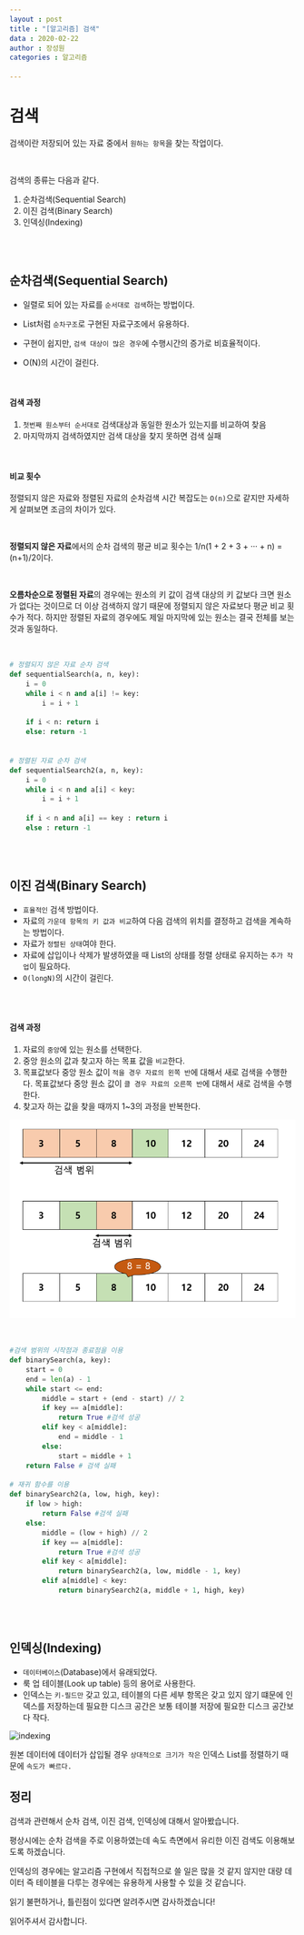 ```yaml
---
layout : post
title : "[알고리즘] 검색"
data : 2020-02-22
author : 장성원
categories : 알고리즘

---
```


# 검색

검색이란 저장되어 있는 자료 중에서 `원하는 항목`을 찾는 작업이다.

<br>

검색의 종류는 다음과 같다.

1.  순차검색(Sequential Search)
2.  이진 검색(Binary Search)
3.  인덱싱(Indexing)



<br>

<br>

## 순차검색(Sequential Search)

- 일렬로 되어 있는 자료를 `순서대로 검색`하는 방법이다.

- List처럼 `순차구조`로 구현된 자료구조에서 유용하다.

- 구현이 쉽지만, `검색 대상이 많은 경우`에 수행시간의 증가로 비효율적이다.

- O(N)의 시간이 걸린다.

  

<br>

#### 검색 과정

1.  `첫번째 원소부터 순서대로` 검색대상과 동일한 원소가 있는지를 비교하여 찾음
2.  마지막까지 검색하였지만 검색 대상을 찾지 못하면 검색 실패



<br>

#### 비교 횟수

정렬되지 않은 자료와 정렬된 자료의 순차검색 시간 복잡도는 `O(n)`으로 같지만 자세하게 살펴보면 조금의 차이가 있다.

<br>

**정렬되지 않은 자료**에서의 순차 검색의 평균 비교 횟수는 1/n(1 + 2 + 3 + ··· + n) = (n+1)/2이다.

<br>

**오름차순으로 정렬된 자료**의 경우에는 원소의 키 값이 검색 대상의 키 값보다 크면 원소가 없다는 것이므로 더 이상 검색하지 않기 때문에 정렬되지 않은 자료보다 평균 비교 횟수가 적다. 하지만 정렬된 자료의 경우에도 제일 마지막에 있는 원소는 결국 전체를 보는 것과 동일하다.

<br>

```python
# 정렬되지 않은 자료 순차 검색
def sequentialSearch(a, n, key):
    i = 0
    while i < n and a[i] != key:
        i = i + 1
       
    if i < n: return i
    else: return -1
    
    
# 정렬된 자료 순차 검색
def sequentialSearch2(a, n, key):
    i = 0
    while i < n and a[i] < key:
        i = i + 1
       
    if i < n and a[i] == key : return i
    else : return -1
```

<br>

<br>

## 이진 검색(Binary Search)

- `효율적인` 검색 방법이다.
- 자료의 `가운데 항목의 키 값과 비교`하여 다음 검색의 위치를 결정하고 검색을 계속하는 방법이다.
- 자료가 `정렬된 상태`여야 한다.
- 자료에 삽입이나 삭제가 발생하였을 때 List의 상태를 정렬 상태로 유지하는 `추가 작업`이 필요하다.
- `O(longN)`의 시간이 걸린다.

<br>

<br>

#### 검색 과정

1.  자료의 `중앙`에 있는 원소를 선택한다.
2.  중앙 원소의 값과 찾고자 하는 목표 값을 `비교`한다.
3.  목표값보다 중앙 원소 값이 `적을 경우 자료의 왼쪽 반`에 대해서 새로 검색을 수행한다.
    목표값보다 중앙 원소 값이 `클 경우 자료의 오른쪽 반`에 대해서 새로 검색을 수행한다.
4.  찾고자 하는 값을 찾을 때까지 1~3의 과정을 반복한다.



![BinarySearch](/assets/image/BinarySearch.jpg)

<br>

```python
#검색 범위의 시작점과 종료점을 이용
def binarySearch(a, key):
    start = 0
    end = len(a) - 1
    while start <= end:
        middle = start + (end - start) // 2
        if key == a[middle]:
            return True #검색 성공
        elif key < a[middle]:
            end = middle - 1
        else:
            start = middle + 1
    return False # 검색 실패

# 재귀 함수를 이용
def binarySearch2(a, low, high, key):
    if low > high:
        return False #검색 실패
    else:
        middle = (low + high) // 2
        if key == a[middle]:
            return True #검색 성공
        elif key < a[middle]:
            return binarySearch2(a, low, middle - 1, key)
        elif a[middle] < key:
            return binarySearch2(a, middle + 1, high, key)
```



<br>

<br>

## 인덱싱(Indexing)

- `데이터베이스`(Database)에서 유래되었다.
- 룩 업 테이블(Look up table) 등의 용어로 사용한다.
- 인덱스는 `키-필드만` 갖고 있고, 테이블의 다른 세부 항목은 갖고 있지 않기 떄문에 인덱스를 저장하는데 필요한 디스크 공간은 보통 테이블 저장에 필요한 디스크 공간보다 작다.

![indexing](C:\jjangsungwon.github.io\assets\image\index.jpg)

원본 데이터에 데이터가 삽입될 경우 `상대적으로 크기가 작은` 인덱스 List를 정렬하기 때문에 `속도가 빠르다.`



## 정리

검색과 관련해서 순차 검색, 이진 검색, 인덱싱에 대해서 알아봤습니다.

평상시에는 순차 검색을 주로 이용하였는데 속도 측면에서 유리한 이진 검색도 이용해보도록 하겠습니다.

인덱싱의 경우에는 알고리즘 구현에서 직접적으로 쓸 일은 많을 것 같지 않지만 대량 데이터 즉 테이블을 다루는 경우에는 유용하게 사용할 수 있을 것 같습니다.



읽기 불편하거나, 틀린점이 있다면 알려주시면 감사하겠습니다!

읽어주셔서 감사합니다.